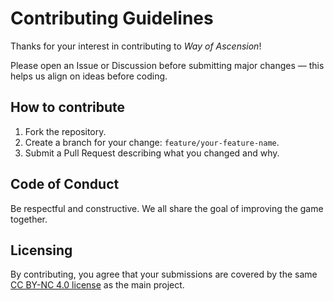 # Contributing Guidelines

Thanks for your interest in contributing to *Way of Ascension*!

Please open an Issue or Discussion before submitting major changes — this helps us align on ideas before coding.

## How to contribute
1. Fork the repository.
2. Create a branch for your change: `feature/your-feature-name`.
3. Submit a Pull Request describing what you changed and why.

## Code of Conduct
Be respectful and constructive. We all share the goal of improving the game together.

## Licensing
By contributing, you agree that your submissions are covered by the same
[CC BY-NC 4.0 license](./LICENSE) as the main project.
